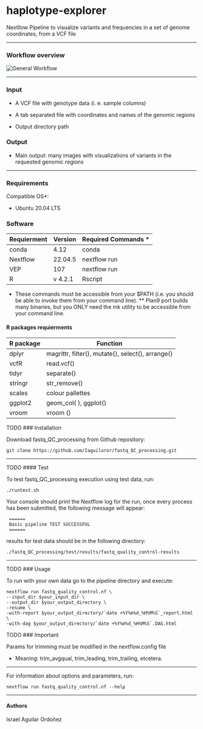 # **haplotype-explorer**
Nextllow Pipeline to visualize variants and frequencies in a set of genome coordinates, from a VCF file

------------------------------------------------------------------------

### Workflow overview

![General Workflow](dev_notes/placeholder.drawio.png)

------------------------------------------------------------------------

### Input

* A VCF file with genotype data (i. e. sample columns)

* A tab separated file with coordinates and names of the genomic regions

* Output directory path

### Output

* Main output: many images with visualizations of variants in the requested genomic regions

------------------------------------------------------------------------

### Requirements

Compatible OS*:

* Ubuntu 20.04 LTS

### Software

| Requierment | Version | Required Commands * |
|-------------|---------|---------------------|
|conda| 4.12 |conda |
|Nextflow | 22.04.5 | nextflow run |
|VEP | 107 | nextflow run |
|R | v 4.2.1 | Rscript |

* These commands must be accessible from your $PATH (i.e. you should be able to invoke them from your command line).
** Plan9 port builds many binaries, but you ONLY need the mk utility to be accessible from your command line.

#### R packages requierments

| R package | Function |
|-----------|----------|
| dplyr |magrittr, filter(), mutate(), select(), arrange() |
| vcfR |read.vcf() |
| tidyr |separate() |
| stringr |str_remove() |
| scales | colour pallettes |
| ggplot2 | geom_col( ), ggplot() |
| vroom | vroom () |


TODO  ### Installation

Download fastq_QC_processing from Github repository:

    git clone https://github.com/Iaguilaror/fastq_QC_processing.git

------------------------------------------------------------------------

TODO  #### Test

To test fastq_QC_processing execution using test data, run:

    ./runtest.sh

Your console should print the Nextflow log for the run, once every
process has been submitted, the following message will appear:

     ======
     Basic pipeline TEST SUCCESSFUL
     ======

results for test data should be in the following directory:

    ./fastq_QC_processing/test/results/fastq_quality_control-results

------------------------------------------------------------------------

TODO  ### Usage

To run with your own data go to the pipeline directory and execute:

    nextflow run fastq_quality_control.nf \
	--input_dir $your_input_dir \
	--output_dir $your_output_directory \
	-resume \
	-with-report $your_output_directory/`date +%Y%m%d_%H%M%S`_report.html \
	-with-dag $your_output_directory/`date +%Y%m%d_%H%M%S`.DAG.html  


TODO ### Important

Params for trimming must be modified in the nextflow.config file

* Meaning: trim_avgqual, trim_leading, trim_trailing, etcetera.

------------------------------------------------------------------------

For information about options and parameters, run:

    nextflow run fastq_quality_control.nf --help

------------------------------------------------------------------------

#### Authors

Israel Aguilar Ordoñez
